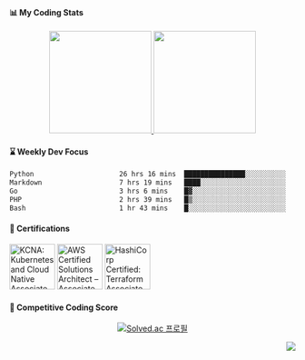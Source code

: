 
<!--
#### Skills
<img src="https://img.shields.io/badge/{NAME}-{COLOR}?style=flat-square&logo={ICON_MAME}&logoColor=white/>
<img src="https://img.shields.io/badge/AWS-232F3E?style=flat-square&logo=amazonwebservices&logoColor=white"/>
<img src="https://img.shields.io/badge/AWS-232F3E?style=flat-square&logo=amazonwebservices&logoColor=white"/>
-->


#### 📊 My Coding Stats
<div align="center">
  <a href="https://github.com/rakjija">
    <img height="180em" src="https://github-readme-stats-eight-theta.vercel.app/api?username=rakjija&show_icons=true&theme=onedark&include_all_commits=true&count_private=true"/>
  <a>
  <a href="https://github.com/rakjija">
    <img height="180em" src="https://github-readme-stats.vercel.app/api/top-langs/?username=rakjija&layout=compact&langs_count=8&theme=onedark"/>
  </a>
</div>

#### ⌛ Weekly Dev Focus
<!--START_SECTION:waka-->

```txt
Python                     26 hrs 16 mins  ███████████████░░░░░░░░░░   59.36 %
Markdown                   7 hrs 19 mins   ████░░░░░░░░░░░░░░░░░░░░░   16.56 %
Go                         3 hrs 6 mins    █▓░░░░░░░░░░░░░░░░░░░░░░░   07.03 %
PHP                        2 hrs 39 mins   █▒░░░░░░░░░░░░░░░░░░░░░░░   05.99 %
Bash                       1 hr 43 mins    █░░░░░░░░░░░░░░░░░░░░░░░░   03.90 %
```

<!--END_SECTION:waka-->

#### 🏅 Certifications
<!--START_SECTION:badges-->
<a href="https://www.credly.com/badges/533bdc47-f12c-4771-87ae-e7c23a24d762" title="KCNA: Kubernetes and Cloud Native Associate"><img src="https://images.credly.com/size/80x80/images/f28f1d88-428a-47f6-95b5-7da1dd6c1000/KCNA_badge.png" alt="KCNA: Kubernetes and Cloud Native Associate" width="80" height="80"></a>
<a href="https://www.credly.com/badges/928ddc6f-f542-48fd-8176-22dbcde29ec4" title="AWS Certified Solutions Architect – Associate"><img src="https://images.credly.com/size/80x80/images/0e284c3f-5164-4b21-8660-0d84737941bc/image.png" alt="AWS Certified Solutions Architect – Associate" width="80" height="80"></a>
<a href="https://www.credly.com/badges/7c938880-8eb1-4f12-ac55-ba8669907da4" title="HashiCorp Certified: Terraform Associate (003)"><img src="https://images.credly.com/size/80x80/images/ed4be915-68f8-428a-b332-40ded9084ee5/blob" alt="HashiCorp Certified: Terraform Associate (003)" width="80" height="80"></a>
<!--END_SECTION:badges-->

#### 🎯 Competitive Coding Score
<div align="center">
  
  [![Solved.ac 프로필](http://mazassumnida.wtf/api/v2/generate_badge?boj=rakjija)](https://solved.ac/rakjija)
  
</div>

<!--
#### 🌱 I’m currently studying ...
<p align="center">
  <a href="https://roadmap.sh"><img src="https://roadmap.sh/card/wide/67623b498fe51199dad8c0c1?variant=dark&roadmaps=devops" alt="roadmap.sh"/></a>
</p>
-->

<!--
**mjdn0011/mjdn0011** is a ✨ _special_ ✨ repository because its `README.md` (this file) appears on your GitHub profile.

Here are some ideas to get you started:

- 🔭 I’m currently working on ...

- 👯 I’m looking to collaborate on ...
- 🤔 I’m looking for help with ...
- 💬 Ask me about ...
- 📫 How to reach me: ...
- 😄 Pronouns: ...
- ⚡ Fun fact: ...
-->

<div align="right">
  <img src="https://hitscounter.dev/api/hit?url=https%3A%2F%2Fgithub.com%2Frakjija&label=Visitors&icon=github&color=%23ffe69c">
</div>
